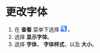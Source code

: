 # 更改字体

1. 在 **查看** 菜单下选择
![Font](../../images/fontpopup.png) 。
2. 选择 **显示字体**。
3. 选择 **字体**， **字体样式**，以及 **大小**。
